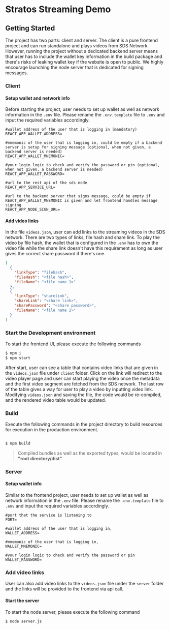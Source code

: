 # Stratos Streaming Demo

## Getting Started
The project has two parts: client and server. The client is a pure frontend project and can run standalone and plays videos 
from SDS Network. However, running the project without a dedicated backend server means that user has to include the wallet 
key information in the build package and there's risks of leaking wallet key if the website is open to public. We highly 
encourage launching the node server that is dedicated for signing messages.

### Client
#### Setup wallet and network info
Before starting the project, user needs to set up wallet as well as network information in the `.env` file. Please rename
the `.env.template` file to `.env` and input the required variables accordingly.

```
#wallet address of the user that is logging in (mandatory)
REACT_APP_WALLET_ADDRESS=

#mnemonic of the user that is logging in, could be empty if a backend server is setup for signing message (optional, when not given, a backend server is needed)
REACT_APP_WALLET_MNEMONIC=

#your login logic to check and verify the password or pin (optional, when not given, a backend server is needed)
REACT_APP_WALLET_PASSWORD=

#url to the rest api of the sds node
REACT_APP_SERVICE_URL=

#url to the backend server that signs message, could be empty if REACT_APP_WALLET_MNEMONIC is given and let frontend handles message signing
REACT_APP_NODE_SIGN_URL=
```
#### Add video links
In the file `videos.json`, user can add links to the streaming videos in the SDS network. There are two types of links, 
file hash and share link. To play the video by file hash, the wallet that is configured in the `.env` has to own the video 
file while the share link doesn't have this requirement as long as user gives the correct share password if there's one.

```json
[
  {
    "linkType": "filehash",
    "fileHash": "<file hash>",
    "fileName": "<file name 1>"
  },
  {
    "linkType": "sharelink",
    "shareLink": "<share link>",
    "sharePassword": "<share password>",
    "fileName": "<file name 2>"
  }
]
```

### Start the Development environment
To start the frontend UI, please execute the following commands

```bash
$ npm i
$ npm start
```

After start, user can see a table that contains video links that are given in the `videos.json` file under `client` folder. 
Click on the link will redirect to the video player page and user can start playing the video once the metadata and the 
first video segment are fetched from the SDS network. The last row of the table gives a way for user to play a video by 
inputting video link. Modifying `videos.json` and saving the file, the code would be re-compiled, and the rendered 
video table would be updated.

### Build
Execute the following commands in the project directory to build resources for execution in the production environment.

```bash

$ npm build

```

> Compiled bundles as well as the exported types, would be located in **"root directory/dist"**

### Server
#### Setup wallet info
Similar to the frontend project, user needs to set up wallet as well as network information in the `.env` file. Please rename
the `.env.template` file to `.env` and input the required variables accordingly.

```
#port that the service is listening to
PORT=

#wallet address of the user that is logging in,
WALLET_ADDRESS=

#mnemonic of the user that is logging in,
WALLET_MNEMONIC=

#your login logic to check and verify the password or pin
WALLET_PASSWORD=
```

### Add video links
User can also add video links to the `videos.json` file under the `server` folder and the links will be provided to the 
frontend via api call.

#### Start the server
To start the node server, please execute the following command

```bash
$ node server.js